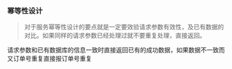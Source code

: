 ### 幂等性设计
> 对于服务幂等性设计的要点就是一定要效验请求参数有效性，及已有数据的对比。如果同样的请求参数已经处理过就不要重复处理，直接返回。

请求参数和已有数据库的信息一致时直接返回已有的成功数据，如果数据不一致而又订单号重复直接报订单号重复